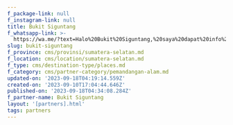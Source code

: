 ```yaml
---
f_package-link: null
f_instagram-link: null
title: Bukit Siguntang
f_whatsapp-link: >-
  https://wa.me/?text=Halo%20Bukit%20Siguntang,%20saya%20dapat%20info%20dari%20@loocale.id%20dan%20punya%20pertanyaan
slug: bukit-siguntang
f_province: cms/provinsi/sumatera-selatan.md
f_location: cms/location/sumatera-selatan.md
f_type: cms/destination-type/places.md
f_category: cms/partner-category/pemandangan-alam.md
updated-on: '2023-09-18T04:19:14.559Z'
created-on: '2023-09-10T17:04:44.646Z'
published-on: '2023-09-18T04:34:08.284Z'
f_partner-name: Bukit Siguntang
layout: '[partners].html'
tags: partners
---
```




